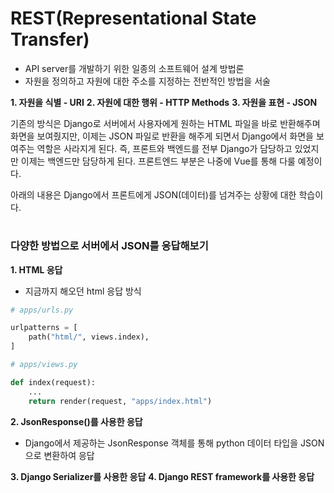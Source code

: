 # REST(Representational State Transfer)

- API server를 개발하기 위한 일종의 소프트웨어 설계 방법론
- 자원을 정의하고 자원에 대한 주소를 지정하는 전반적인 방법을 서술

**1. 자원을 식별 - URI**
**2. 자원에 대한 행위 - HTTP Methods**
**3. 자원을 표현 - JSON**

기존의 방식은 Django로 서버에서 사용자에게 원하는 HTML 파일을 바로 반환해주며 화면을 보여줬지만, 이제는 JSON 파일로 반환을 해주게 되면서 Django에서 화면을 보여주는 역할은 사라지게 된다. 즉, 프론트와 백엔드를 전부 Django가 담당하고 있었지만 이제는 백엔드만 담당하게 된다. 프론트엔드 부분은 나중에 Vue를 통해 다룰 예정이다.

아래의 내용은 Django에서 프론트에게 JSON(데이터)를 넘겨주는 상황에 대한 학습이다.

#

### 다양한 방법으로 서버에서 JSON를 응답해보기

**1. HTML 응답**

- 지금까지 해오던 html 응답 방식

```python
# apps/urls.py

urlpatterns = [
	path("html/", views.index),
]
```

```python
# apps/views.py

def index(request):
	...
	return render(request, "apps/index.html")
```

**2. JsonResponse()를 사용한 응답**

- Django에서 제공하는 JsonResponse 객체를 통해 python 데이터 타입을 JSON으로 변환하여 응답

**3. Django Serializer를 사용한 응답**
**4. Django REST framework를 사용한 응답**
